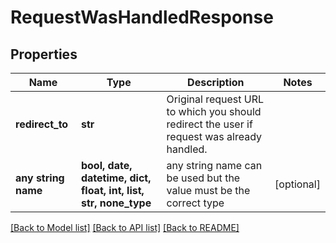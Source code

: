 # RequestWasHandledResponse


## Properties
Name | Type | Description | Notes
------------ | ------------- | ------------- | -------------
**redirect_to** | **str** | Original request URL to which you should redirect the user if request was already handled. | 
**any string name** | **bool, date, datetime, dict, float, int, list, str, none_type** | any string name can be used but the value must be the correct type | [optional]

[[Back to Model list]](../README.md#documentation-for-models) [[Back to API list]](../README.md#documentation-for-api-endpoints) [[Back to README]](../README.md)


